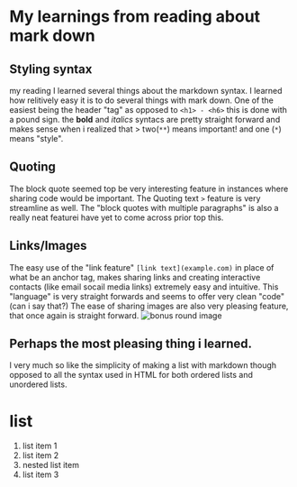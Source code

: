 # My learnings from reading about mark down

## Styling syntax
my reading I learned several things about the markdown syntax.
I learned how relitively easy it is to do several things with mark down. One of the easiest being the header "tag" as opposed to `` <h1> - <h6> `` this is done with a pound sign.
the **bold** and *italics* syntacs are pretty straight forward and makes sense when i realized that > two(``**``) means important! and one (``*``) means "style".

## Quoting
The block quote seemed top be very interesting feature in instances where sharing code would be important. The Quoting text ``>`` feature is very streamline as well.
The "block quotes with multiple paragraphs" is also a really neat featurei have yet to come across prior top this.

## Links/Images 
The easy use of the "link feature" ``[link text](example.com)`` in place of what be an anchor tag, makes sharing links and creating interactive contacts (like email socail media links) extremely easy and intuitive. This "language" is very straight forwards and seems to offer very clean "code"(can i say that?)
The ease of sharing images are also very pleasing feature, that once again is straight forward.
![bonus round image](https://user-images.githubusercontent.com/99520664/165210146-6e5b5c21-6cff-448b-8510-1b95fe7f7cf5.jpeg)

## Perhaps the most pleasing thing i learned.
I very much so like the simplicity of making a list with markdown though opposed to all  the syntax used in HTML for both ordered lists and unordered lists.
# list 
 1. list item 1
 1. list item 2
   1. nested list item
 1. list item 3 



     

